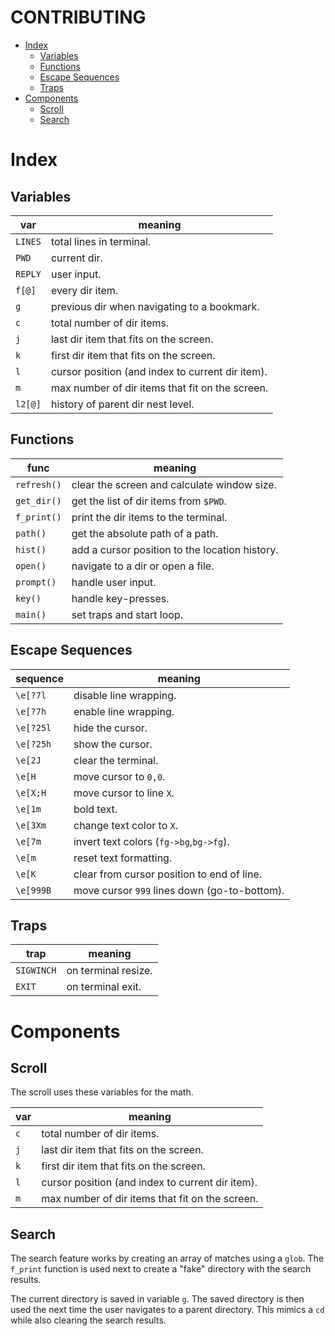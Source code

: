 # CONTRIBUTING

<!-- vim-markdown-toc GFM -->

* [Index](#index)
    * [Variables](#variables)
    * [Functions](#functions)
    * [Escape Sequences](#escape-sequences)
    * [Traps](#traps)
* [Components](#components)
    * [Scroll](#scroll)
    * [Search](#search)

<!-- vim-markdown-toc -->

# Index

## Variables

| var     | meaning |
| ------- | ------- |
| `LINES` | total lines in terminal. |
| `PWD`   | current dir.
| `REPLY` | user input.
| `f[@]`  | every dir item. |
| `g`     | previous dir when navigating to a bookmark. |
| `c`     | total number of dir items. |
| `j`     | last dir item that fits on the screen. |
| `k`     | first dir item that fits on the screen. |
| `l`     | cursor position (and index to current dir item). |
| `m`     | max number of dir items that fit on the screen. |
| `l2[@]` | history of parent dir nest level. |


## Functions

| func        | meaning |
| ----------- | ------- |
| `refresh()` | clear the screen and calculate window size. |
| `get_dir()` | get the list of dir items from `$PWD`. |
| `f_print()` | print the dir items to the terminal. |
| `path()`    | get the absolute path of a path. |
| `hist()`    | add a cursor position to the location history. |
| `open()`    | navigate to a dir or open a file. |
| `prompt()`  | handle user input. |
| `key()`     | handle key-presses. |
| `main()`    | set traps and start loop. |


## Escape Sequences

| sequence    | meaning |
| ----------- | ------- |
| `\e[?7l`    | disable line wrapping. |
| `\e[?7h`    | enable line wrapping. |
| `\e[?25l`   | hide the cursor. |
| `\e[?25h`   | show the cursor. |
| `\e[2J`     | clear the terminal. |
| `\e[H`      | move cursor to `0,0`. |
| `\e[X;H`    | move cursor to line `X`.
| `\e[1m`     | bold text. |
| `\e[3Xm`    | change text color to `X`. |
| `\e[7m`     | invert text colors (`fg->bg`,`bg->fg`). |
| `\e[m`      | reset text formatting. |
| `\e[K`      | clear from cursor position to end of line. |
| `\e[999B`   | move cursor `999` lines down (go-to-bottom). |

## Traps

| trap        | meaning |
| ----------- | ------- |
| `SIGWINCH`  | on terminal resize. |
| `EXIT`      | on terminal exit. |


# Components

## Scroll

The scroll uses these variables for the math.

| var     | meaning |
| ------- | ------- |
| `c`     | total number of dir items. |
| `j`     | last dir item that fits on the screen. |
| `k`     | first dir item that fits on the screen. |
| `l`     | cursor position (and index to current dir item). |
| `m`     | max number of dir items that fit on the screen. |


## Search

The search feature works by creating an array of matches using a `glob`. The `f_print` function is used next to create a "fake" directory with the search results.

The current directory is saved in variable `g`. The saved directory is then used the next time the user navigates to a parent directory. This mimics a `cd` while also clearing the search results.
